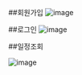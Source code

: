 
##회원가입
![image](https://github.com/user-attachments/assets/759acc0e-2878-450e-87d3-a9172ff020c7)

##로그인
![image](https://github.com/user-attachments/assets/913905f7-7425-45f7-83f0-2577bb8b1d1e)

##일정조회

![image](https://github.com/user-attachments/assets/ecb42c98-d47a-4b9f-96ce-12f5b19801ab)



